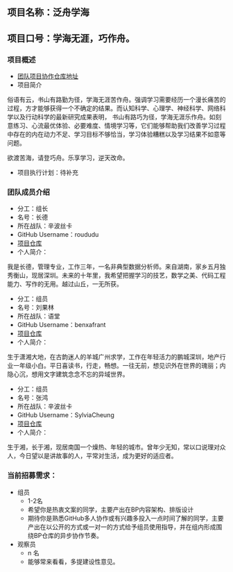 ## 项目名称：泛舟学海
## 项目口号：学海无涯，巧作舟。

### 项目概述

- [团队项目协作仓库地址](https://github.com/roududu/Writer005GraduationAssignment)
- 项目简介 

俗语有云，书山有路勤为径，学海无涯苦作舟。强调学习需要经历一个漫长痛苦的过程，方才能够获得一个不确定的结果。而认知科学、心理学、神经科学、网络科学以及行动科学的最新研究成果表明，
书山有路巧为径，学海无涯乐作舟。如刻意练习、心流最优体验、必要难度、情境学习等，它们能够帮助我们改善学习过程中存在的内在动力不足、学习目标不够恰当，学习体验糟糕以及学习结果不如意等问题。

欲渡苦海，请登巧舟。乐享学习，逆天改命。


- 项目执行计划：待补充

### 团队成员介绍

- 分工：组长
- 名号：长德
- 所在战队：辛波丝卡
- GitHub Username：roududu
- [项目仓库](https://github.com/roududu/Writer005GraduationAssignment)
- 个人简介：

我是长德，管理专业，工作三年，一名非典型数据分析师。来自湖南，家乡五月独秀衡山，现居深圳。未来的十年里，我希望把握学习的技艺，数学之美、代码工程能力、写作的无用。越过山丘，一无所获。


- 分工：组员
- 名号：刘果林
- 所在战队：语堂
- GitHub Username：benxafrant
- [项目仓库](https://github.com/roududu/Writer005GraduationAssignment)
- 个人简介：

生于潇湘大地，在古韵迷人的羊城广州求学，工作在年轻活力的鹏城深圳，地产行业一年级小白。平日喜读书，行走，畅想。一往无前，想见识外在世界的瑰丽；内隐心沉，想用文字建筑念念不忘的异域世界。

- 分工：组员
- 名号：张鸿
- 所在战队：辛波丝卡
- GitHub Username：SylviaCheung
- [项目仓库](https://github.com/roududu/Writer005GraduationAssignment)
- 个人简介：

生于湘，长于湘，现居南国一个燥热、年轻的城市。曾年少无知，常以口说理对众人，今日望以是讲故事的人，平常对生活，成为更好的适应者。
	
### 当前招募需求：

- 组员 
   - 1-2名
   - 希望你是热衷文案的同学，主要产出在BP内容架构、排版设计
   - 期待你是熟悉GitHub多人协作或有兴趣多投入一点时间了解的同学，主要产出在以公开的方式或一对一的方式给予组员使用指导，并在组内形成围绕BP仓库的异步协作节奏。
- 观察员
   - n 名
   - 能够常来看看，多提建设性意见。



